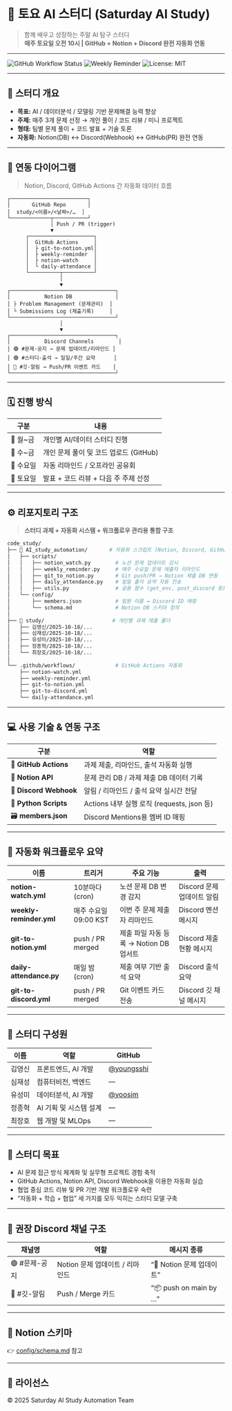 # 🌟 토요 AI 스터디 (Saturday AI Study)

> 함께 배우고 성장하는 주말 AI 탐구 스터디  
> **매주 토요일 오전 10시 | GitHub + Notion + Discord 완전 자동화 연동**

---

![GitHub Workflow Status](https://img.shields.io/github/actions/workflow/status/yoosim/study-automation/git-to-notion.yml?label=Git→Notion)
![Weekly Reminder](https://img.shields.io/github/actions/workflow/status/yoosim/study-automation/weekly-reminder.yml?label=Weekly%20Reminder)
![License: MIT](https://img.shields.io/badge/License-MIT-green.svg)

---

## 📌 스터디 개요

- **목표:** AI / 데이터분석 / 모델링 기반 문제해결 능력 향상  
- **주제:** 매주 3개 문제 선정 → 개인 풀이 / 코드 리뷰 / 미니 프로젝트  
- **형태:** 팀별 문제 풀이 + 코드 발표 + 기술 토론  
- **자동화:** Notion(DB) ↔ Discord(Webhook) ↔ GitHub(PR) 완전 연동

---

## 🧭 연동 다이어그램

> Notion, Discord, GitHub Actions 간 자동화 데이터 흐름

```
┌─────────────────────────┐
│       GitHub Repo       │
│  study/<이름>/<날짜>/…  │
└─────────────┬───────────┘
              │ Push / PR (trigger)
              ▼
      ┌─────────────────────┐
      │  GitHub Actions     │
      │  ├ git-to-notion.yml│
      │  ├ weekly-reminder  │
      │  ├ notion-watch     │
      │  └ daily-attendance │
      └──────────┬──────────┘
                 │
                 ▼
┌──────────────────────────────────┐
│           Notion DB              │
│ ├ Problem Management (문제관리)  │
│ └ Submissions Log (제출기록)     │
└──────────────────────────────────┘
                 │
                 ▼
┌──────────────────────────────────┐
│           Discord Channels        │
│ 🟣 #문제-공지 → 문제 업데이트/리마인드 │
│ 🟢 #스터디-출석 → 일일/주간 요약      │
│ 🔵 #깃-알림 → Push/PR 이벤트 카드    │
└──────────────────────────────────┘
```

---

## 🗓️ 진행 방식

| 구분 | 내용 |
|------|------|
| 🔹 월~금 | 개인별 AI/데이터 스터디 진행 |
| 🔹 수~금 | 개인 문제 풀이 및 코드 업로드 (GitHub) |
| 🔹 수요일 | 자동 리마인드 / 오프라인 공유회 |
| 🔹 토요일 | 발표 + 코드 리뷰 + 다음 주 주제 선정 |

---

## ⚙️ 리포지토리 구조

> **스터디 과제 + 자동화 시스템 + 워크플로우 관리용 통합 구조**

```bash
code_study/
├── 🧠 AI_study_automation/       # 자동화 스크립트 (Notion, Discord, GitHub Actions)
│   ├── scripts/
│   │   ├── notion_watch.py        # 노션 문제 업데이트 감시
│   │   ├── weekly_reminder.py     # 매주 수요일 문제 제출자 리마인드
│   │   ├── git_to_notion.py       # Git push/PR → Notion 제출 DB 연동
│   │   ├── daily_attendance.py    # 일일 출석 요약 자동 전송
│   │   ├── utils.py               # 공용 함수 (get_env, post_discord 등)
│   └── config/
│       ├── members.json           # 팀원 이름 ↔ Discord ID 매핑
│       └── schema.md              # Notion DB 스키마 정의
│
├── 🧩 study/                      # 개인별 과제 제출 폴더
│   ├── 김영신/2025-10-18/...
│   ├── 심재성/2025-10-18/...
│   ├── 유성미/2025-10-18/...
│   ├── 정종혁/2025-10-18/...
│   └── 최장호/2025-10-18/...
│
└── .github/workflows/             # GitHub Actions 자동화
    ├── notion-watch.yml
    ├── weekly-reminder.yml
    ├── git-to-notion.yml
    ├── git-to-discord.yml
    └── daily-attendance.yml
```

---

## 💻 사용 기술 & 연동 구조

| 구분 | 역할 |
|------|------|
| 🧩 **GitHub Actions** | 과제 제출, 리마인드, 출석 자동화 실행 |
| 📘 **Notion API** | 문제 관리 DB / 과제 제출 DB 데이터 기록 |
| 💬 **Discord Webhook** | 알림 / 리마인드 / 출석 요약 실시간 전달 |
| 🐍 **Python Scripts** | Actions 내부 실행 로직 (requests, json 등) |
| 🗃️ **members.json** | Discord Mentions용 멤버 ID 매핑 |

---

## 🔄 자동화 워크플로우 요약

| 이름 | 트리거 | 주요 기능 | 출력 |
|------|---------|------------|--------|
| **notion-watch.yml** | 10분마다 (cron) | 노션 문제 DB 변경 감지 | Discord 문제 업데이트 알림 |
| **weekly-reminder.yml** | 매주 수요일 09:00 KST | 이번 주 문제 제출자 리마인드 | Discord 멘션 메시지 |
| **git-to-notion.yml** | push / PR merged | 제출 파일 자동 등록 → Notion DB 업서트 | Discord 제출 현황 메시지 |
| **daily-attendance.py** | 매일 밤 (cron) | 제출 여부 기반 출석 요약 | Discord 출석 요약 |
| **git-to-discord.yml** | push / PR merged | Git 이벤트 카드 전송 | Discord 깃 채널 메시지 |

---

## 👥 스터디 구성원

| 이름 | 역할 | GitHub |
|------|------|---------|
| 김영신 | 프론트엔드, AI 개발 | [@youngsshi](https://github.com/youngsshi) |
| 심재성 | 컴퓨터비전, 백엔드 | — |
| 유성미 | 데이터분석, AI 개발 | [@yoosim](https://github.com/yoosim) |
| 정종혁 | AI 기획 및 시스템 설계 | — |
| 최장호 | 웹 개발 및 MLOps | — |

---

## 🧠 스터디 목표

- AI 문제 접근 방식 체계화 및 실무형 프로젝트 경험 축적  
- GitHub Actions, Notion API, Discord Webhook을 이용한 자동화 실습  
- 협업 중심 코드 리뷰 및 PR 기반 개발 워크플로우 숙련  
- “자동화 + 학습 + 협업” 세 가지를 모두 익히는 스터디 모델 구축

---

## 💬 권장 Discord 채널 구조

| 채널명 | 역할 | 메시지 종류 |
|--------|------|--------------|
| 🟣 #문제-공지 | Notion 문제 업데이트 / 리마인드 | “📣 Notion 문제 업데이트” |
| 🔵 #깃-알림 | Push / Merge 카드 | “📦 push on main by …” |

---

## 📘 Notion 스키마

👉 [config/schema.md](./AI_study_automation/config/schema.md) 참고

---

## 🧾 라이선스
© 2025 Saturday AI Study Automation Team
